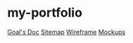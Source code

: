 # my-portfolio



[Goal's Doc](https://docs.google.com/document/d/1ztA4iosqhK4tkHHdQljX8ZvWymjgDfvvupbehZKm_Y4/edit?usp=sharing)
[Sitemap](https://www.gloomaps.com/xEG6tMAi4T)
[Wireframe](https://drive.google.com/file/d/1Rc6Zl8JASE_iFfMMRTyAE7Q2u_-eWon3/view?usp=sharing)
[Mockups](https://www.figma.com/design/y3fT0gDOqqgF4pJRmzdmPJ/Portfolio-Mockup?node-id=0-1&t=cuHT97xCgFluJ121-1)